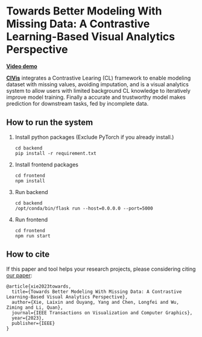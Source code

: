 # Towards Better Modeling With Missing Data: A Contrastive Learning-Based Visual Analytics Perspective

[**Video demo**]()

[**CIVis**](https://arxiv.org/abs/2309.09744) integrates a Contrastive Learing (CL) framework to enable modeling dataset with missing values, avoiding imputation, and is a visual analytics system to allow users with limited background CL knowledge to iteratively improve model training. Finally a accurate and trustworthy model makes prediction for downstream tasks, fed by incomplete data.

## How to run the system

1. Install python packages (Exclude PyTorch if you already install.)

   ```shell
   cd backend
   pip install -r requirement.txt
   ```

2. Install frontend packages

   ```shell
   cd frontend
   npm install
   ```

3. Run backend

   ```shell
   cd backend
   /opt/conda/bin/flask run --host=0.0.0.0 --port=5000
   ```

4. Run frontend

   ```shell
   cd frontend
   npm run start
   ```



## How to cite

If this paper and tool helps your research projects, please considering citing [our paper](https://ieeexplore.ieee.org/abstract/document/10149378):

```
@article{xie2023towards,
  title={Towards Better Modeling With Missing Data: A Contrastive Learning-Based Visual Analytics Perspective},
  author={Xie, Laixin and Ouyang, Yang and Chen, Longfei and Wu, Ziming and Li, Quan},
  journal={IEEE Transactions on Visualization and Computer Graphics},
  year={2023},
  publisher={IEEE}
}
```

